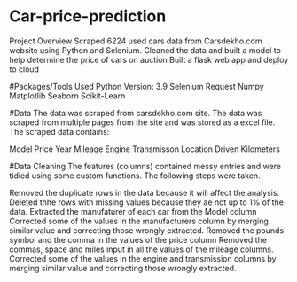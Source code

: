 # Car-price-prediction
Project Overview
Scraped 6224 used cars data from Carsdekho.com website using Python and Selenium. Cleaned the data and built a model to help determine the price of cars on auction Built a flask web app and deploy to cloud

#Packages/Tools Used
Python Version: 3.9 Selenium Request Numpy Matplotlib Seaborn Scikit-Learn

#Data
The data was scraped from carsdekho.com site. The data was scraped from multiple pages from the site and was stored as a excel file. The scraped data contains:

Model Price Year Mileage Engine Transmisson Location Driven Kilometers

#Data Cleaning
The features (columns) contained messy entries and were tidied using some custom functions. The following steps were taken.

Removed the duplicate rows in the data because it will affect the analysis.
Deleted thhe rows with missing values because they ae not up to 1% of the data.
Extracted the manufaturer of each car from the Model column
Corrected some of the values in the manufacturers column by merging similar value and correcting those wrongly extracted.
Removed the pounds symbol and the comma in the values of the price column
Removed the commas, space and miles input in all the values of the mileage columns.
Corrected some of the values in the engine and transmission columns by merging similar value and correcting those wrongly extracted.
